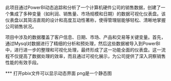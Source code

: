 此项目通过PowerBI动态追踪和分析了一个计算机硬件公司的销售数据，创建了一个集成了多种变量（如利润、销售量、市场规模和日期）的数据可视化仪表盘。该仪表盘以其简洁直观的设计和高度互动性著称，使得管理层能够轻松、清晰地掌握公司销售状况。

项目中涉及的数据覆盖了客户信息、日期、市场、产品和交易等关键变量。首先，通过Mysql对数据进行了精细的分析和预处理，然后这些数据被导入到PowerBI中，进行进一步的整理和可视化处理，最终形成了这一功能全面的仪表盘。这一流程不仅提高了数据处理的效率，而且通过可视化展示，为公司提供了深入洞察销售性能的有效手段。

*** 打开pbix文件可以显示动态界面 png是一个静态图
